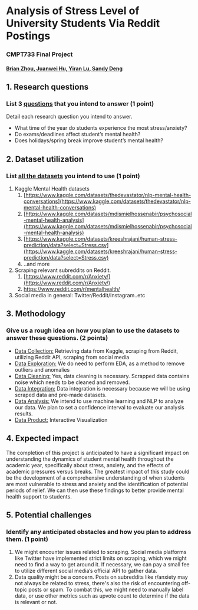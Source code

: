 # Analysis of Stress Level of University Students Via Reddit Postings
### CMPT733 Final Project

#### <span style="text-decoration:underline;">Brian Zhou, Juanwei Hu, Yiran Lu, Sandy Deng</span> 


## 1. Research questions


### **List 3 <span style="text-decoration:underline;">questions</span> that you intend to answer (1 point)**

Detail each research question you intend to answer.



* What time of the year do students experience the most stress/anxiety?
* Do exams/deadlines affect student’s mental health?
* Does holidays/spring break improve student’s mental health?


## 2. Dataset utilization


### **List <span style="text-decoration:underline;">all the datasets</span> you intend to use (1 point)**



1. Kaggle Mental Health datasets
    1. [https://www.kaggle.com/datasets/thedevastator/nlp-mental-health-conversations](https://www.kaggle.com/datasets/thedevastator/nlp-mental-health-conversations)
    2. [https://www.kaggle.com/datasets/mdismielhossenabir/psychosocial-mental-health-analysis](https://www.kaggle.com/datasets/mdismielhossenabir/psychosocial-mental-health-analysis)
    3. [https://www.kaggle.com/datasets/kreeshrajani/human-stress-prediction/data?select=Stress.csv](https://www.kaggle.com/datasets/kreeshrajani/human-stress-prediction/data?select=Stress.csv)
    4. ..and more
2. Scraping relevant subreddits on Reddit.
    1. [https://www.reddit.com/r/Anxiety/](https://www.reddit.com/r/Anxiety/)
    2. https://www.reddit.com/r/mentalhealth/
3. Social media in general: Twitter/Reddit/Instagram..etc


## 3. Methodology


### **Give us a rough idea on how you plan to use the datasets to answer these questions. (2 points)**



* <span style="text-decoration:underline;">Data Collection:</span> Retrieving data from Kaggle, scraping from Reddit, utilizing Reddit API, scraping from social media
* <span style="text-decoration:underline;">Data Exploration:</span> We do need to perform EDA, as a method to remove outliers and anomalies
* <span style="text-decoration:underline;">Data Cleaning:</span> Yes, data cleaning is necessary. Scrapped data contains noise which needs to be cleaned and removed.
* <span style="text-decoration:underline;">Data Integration:</span> Data integration is necessary because we will be using scraped data and pre-made datasets.
* <span style="text-decoration:underline;">Data Analysis:</span> We intend to use machine learning and NLP to analyze our data. We plan to set a confidence interval to evaluate our analysis results. 
* <span style="text-decoration:underline;">Data Product:</span> Interactive Visualization


## 4. Expected impact


The completion of this project is anticipated to have a significant impact on understanding the dynamics of student mental health throughout the academic year, specifically about stress, anxiety, and the effects of academic pressures versus breaks. The greatest impact of this study could be the development of a comprehensive understanding of when students are most vulnerable to stress and anxiety and the identification of potential periods of relief. We can then use these findings to better provide mental health support to students.


## 5. Potential challenges


### **Identify any anticipated obstacles and how you plan to address them. (1 point)**



1. We might encounter issues related to scraping. Social media platforms like Twitter have implemented strict limits on scraping, which we might need to find a way to get around it. If necessary, we can pay a small fee to utilize different social media’s official API to gather data.
2. Data quality might be a concern. Posts on subreddits like r/anxiety may not always be related to stress, there's also the risk of encountering off-topic posts or spam. To combat this, we might need to manually label data, or use other metrics such as upvote count to determine if the data is relevant or not.

